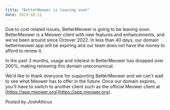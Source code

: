 ```yaml
---
title: "BetterMeower is leaving soon"
date: 2023-10-11
---
```

Due to cost related issues, BetterMeower is going to be leaving soon. BetterMeower is a Meower client with new features and enhancements, and we've been around since Octover 2022. In less than 40 days, our domain bettermeower.app will be expiring and our team does not have the money to afford to renew it.

In the past 3 months, usage and interest in BetterMeower has dropped over 200%, making renewing this domain uneconomical.

We'd like to thank everyone for supporting BetterMeower and we can't wait to see what Meower has to offer in the future. Once our domain expires, you'll have to switch to another client such as the official Meower client at [https://app.meower.org](https://app.meower.org).


*Posted by JoshAtticus*

<script src="https://utteranc.es/client.js"
        repo="BetterMeower/Blog"
        issue-term="title"
        label="comment"
        theme="github-light"
        crossorigin="anonymous"
        async>
</script>
